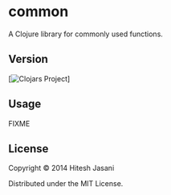 # common

A Clojure library for commonly used functions.

## Version

[![Clojars Project](http://clojars.org/org.jasani/common/latest-version.svg)]

## Usage

FIXME

## License

Copyright © 2014 Hitesh Jasani

Distributed under the MIT License.
